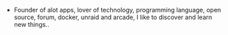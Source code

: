 - Founder of alot apps, lover of technology, programming language, open source, forum, docker, unraid and arcade, I like to discover and learn new things..
  <br>














































































































































































































































































































































































































































































































































































































































































































































































































































































































































































































































































































































































































































































































































































































































































































































































































































































































































































































































































































































































































































































































































































































































































































































































































































































































































































































































































































































































































































































































































































































































































































































































































































































































































































































































































































































































































































































































































































































































































































































































































































































































































































































































































































































































































































































































































































































































































































































































































































































































































































































































































































































































































































































































































































































































































































































































































































































































































































































































































































































































































































































































































































































































































































































































































































































































































































































































































































































































































































































































































































































































































































